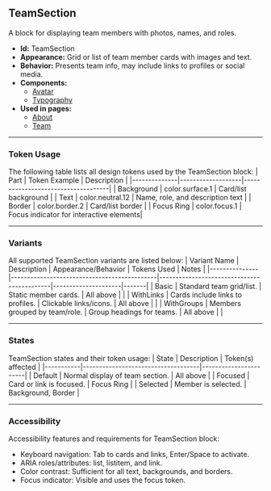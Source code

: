 ## TeamSection
A block for displaying team members with photos, names, and roles.
- **Id:** TeamSection
- **Appearance:** Grid or list of team member cards with images and text.
- **Behavior:** Presents team info, may include links to profiles or social media.
- **Components:**
  - [Avatar](../components/Avatar.md)
  - [Typography](../components/Typography.md)
- **Used in pages:**
  - [About](../pages/About.md)
  - [Team](../pages/Team.md)

---

### Token Usage
The following table lists all design tokens used by the TeamSection block:
| Part         | Token Example      | Description                        |
|--------------|-------------------|------------------------------------|
| Background   | color.surface.1   | Card/list background               |
| Text         | color.neutral.12  | Name, role, and description text   |
| Border       | color.border.2    | Card/list border                   |
| Focus Ring   | color.focus.1     | Focus indicator for interactive elements|

---

### Variants
All supported TeamSection variants are listed below:
| Variant Name   | Description                                 | Appearance/Behavior                        | Tokens Used         | Notes |
|---------------|---------------------------------------------|--------------------------------------------|---------------------|-------|
| Basic         | Standard team grid/list.                     | Static member cards.                       | All above           |       |
| WithLinks     | Cards include links to profiles.             | Clickable links/icons.                     | All above           |       |
| WithGroups    | Members grouped by team/role.                | Group headings for teams.                  | All above           |       |

---

### States
TeamSection states and their token usage:
| State     | Description                        | Token(s) affected      |
|-----------|------------------------------------|-----------------------|
| Default   | Normal display of team section.    | All above             |
| Focused   | Card or link is focused.           | Focus Ring            |
| Selected  | Member is selected.                | Background, Border    |

---

### Accessibility
Accessibility features and requirements for TeamSection block:
- Keyboard navigation: Tab to cards and links, Enter/Space to activate.
- ARIA roles/attributes: list, listitem, and link.
- Color contrast: Sufficient for all text, backgrounds, and borders.
- Focus indicator: Visible and uses the focus token.
